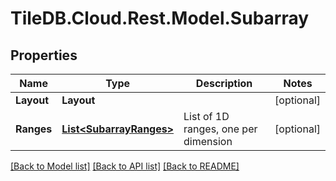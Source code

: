
# TileDB.Cloud.Rest.Model.Subarray

## Properties

Name | Type | Description | Notes
------------ | ------------- | ------------- | -------------
**Layout** | **Layout** |  | [optional] 
**Ranges** | [**List&lt;SubarrayRanges&gt;**](SubarrayRanges.md) | List of 1D ranges, one per dimension | [optional] 

[[Back to Model list]](../README.md#documentation-for-models)
[[Back to API list]](../README.md#documentation-for-api-endpoints)
[[Back to README]](../README.md)

